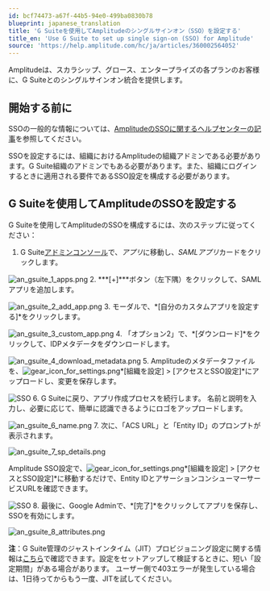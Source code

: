 ```yaml
---
id: bcf74473-a67f-44b5-94e0-499ba0830b78
blueprint: japanese_translation
title: 'G Suiteを使用してAmplitudeのシングルサインオン（SSO）を設定する'
title_en: 'Use G Suite to set up single sign-on (SSO) for Amplitude'
source: 'https://help.amplitude.com/hc/ja/articles/360002564052'
---
```

Amplitudeは、スカラシップ、グロース、エンタープライズの各プランのお客様に、G Suiteとのシングルサインオン統合を提供します。

## 開始する前に

SSOの一般的な情報については、[AmplitudeのSSOに関するヘルプセンターの記事](/docs/admin/single-sign-on/sso)を参照してください。

SSOを設定するには、組織におけるAmplitudeの組織アドミンである必要があります。G Suite組織のアドミンでもある必要があります。また、組織にログインするときに適用される要件であるSSO設定を構成する必要があります。

## G Suiteを使用してAmplitudeのSSOを設定する

G Suiteを使用してAmplitudeのSSOを構成するには、次のステップに従ってください：

1. G Suite[アドミンコンソール](https://admin.google.com/)で、*アプリ*に移動し、*SAMLアプリ*カードをクリックします。

![an_gsuite_1_apps.png](/docs/output/img/jp/an-gsuite-1-apps-png.png)
2. ***[+]***ボタン（左下隅）をクリックして、SAMLアプリを追加します。

![an_gsuite_2_add_app.png](/docs/output/img/jp/an-gsuite-2-add-app-png.png)
3. モーダルで、*[自分のカスタムアプリを設定する]*をクリックします。

![an_gsuite_3_custom_app.png](/docs/output/img/jp/an-gsuite-3-custom-app-png.png)
4. 「オプション2」で、*[ダウンロード]*をクリックして、IDPメタデータをダウンロードします。

![an_gsuite_4_download_metadata.png](/docs/output/img/jp/an-gsuite-4-download-metadata-png.png)
5. Amplitudeのメタデータファイルを、![gear_icon_for_settings.png](/docs/output/img/jp/gear-icon-for-settings-png.png)*[組織を設定] > [アクセスとSSO設定]*にアップロードし、変更を保存します。

![SSO](/docs/output/img/jp/sso.png)
6. G Suiteに戻り、アプリ作成プロセスを続行します。 名前と説明を入力し、必要に応じて、簡単に認識できるようにロゴをアップロードします。

![an_gsuite_6_name.png](/docs/output/img/jp/an-gsuite-6-name-png.png)
7. 次に、「ACS URL」と「Entity ID」のプロンプトが表示されます。  
  
![an_gsuite_7_sp_details.png](/docs/output/img/jp/an-gsuite-7-sp-details-png.png)

Amplitude SSO設定で、![gear_icon_for_settings.png](/docs/output/img/jp/gear-icon-for-settings-png.png)*[組織を設定] > [アクセスとSSO設定]*に移動するだけで、Entity IDとアサーションコンシューマーサービスURLを確認できます。

![SSO](/docs/output/img/jp/sso.png)
8. 最後に、Google Adminで、*[完了]*をクリックしてアプリを保存し、SSOを有効にします。

![an_gsuite_8_attributes.png](/docs/output/img/jp/an-gsuite-8-attributes-png.png)

**注**：G Suite管理のジャストインタイム（JIT）プロビジョニング設定に関する情報は[こちら](cloud.google.com/identity/solutions/automate-user-provisioning)で確認できます。設定をセットアップして検証するときに、短い「設定期間」がある場合があります。 ユーザー側で403エラーが発生している場合は、1日待ってからもう一度、JITを試してください。 
